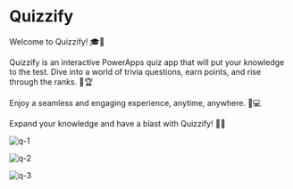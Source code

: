 # Quizzify

Welcome to Quizzify! 🎓🤔

Quizzify is an interactive PowerApps quiz app that will put your knowledge to the test. Dive into a world of trivia questions, earn points, and rise through the ranks. 🚀🏆

Enjoy a seamless and engaging experience, anytime, anywhere. 📱💻

Expand your knowledge and have a blast with Quizzify! 🧠🎉



![q-1](https://github.com/JayasreeSKota/Quizzify/assets/92210967/a41f4bf9-072e-48ae-9419-2ebaa1cb4673)


![q-2](https://github.com/JayasreeSKota/Quizzify/assets/92210967/625433a1-9b6a-484d-bad8-4148bba57a9f)


![q-3](https://github.com/JayasreeSKota/Quizzify/assets/92210967/c0acb922-7c18-4c25-90e5-b4021c7650db)
